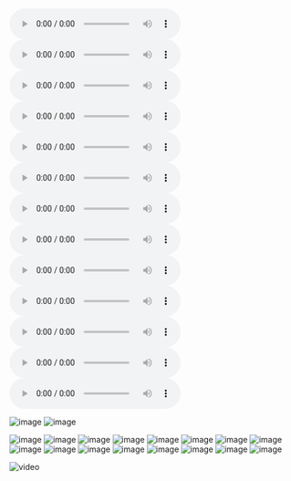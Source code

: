 <audio controls="controls">
  <source type="audio/mp3" src="sounds/Introduction.mp3"> </source>
</audio>

<audio controls="controls">
  <source type="audio/mp3" src="sounds/Target1.mp3"> </source>
</audio>

<audio controls="controls">
  <source type="audio/mp3" src="sounds/Target2.mp3"> </source>
</audio>

<audio controls="controls">
  <source type="audio/mp3" src="sounds/Requre.mp3"> </source>
</audio>

<audio controls="controls">
  <source type="audio/mp3" src="sounds/continue.mp3"> </source>
</audio>

<audio controls="controls">
  <source type="audio/mp3" src="sounds/day1.mp3"> </source>
</audio>

<audio controls="controls">
  <source type="audio/mp3" src="sounds/day2.mp3"> </source>
</audio>

<audio controls="controls">
  <source type="audio/mp3" src="sounds/day3.mp3"> </source>
</audio>

<audio controls="controls">
  <source type="audio/mp3" src="sounds/day4.mp3"> </source>
</audio>

<audio controls="controls">
  <source type="audio/mp3" src="sounds/day5.mp3"> </source>
</audio>

<audio controls="controls">
  <source type="audio/mp3" src="sounds/day6.mp3"> </source>
</audio>

<audio controls="controls">
  <source type="audio/mp3" src="sounds/goodending2.mp3"> </source>
</audio>

<audio controls="controls">
  <source type="audio/mp3" src="sounds/badending.mp3"> </source>
</audio>

![image](imgs/Cover2.jpg)
![image](imgs/Camera.jpg)

![image](imgs/Boy-target.jpg)
![image](imgs/host.jpg)
![image](imgs/Boy-Day1.jpg)
![image](imgs/Girl-Day1.jpg)
![image](imgs/Girl-target2.jpg)
![image](imgs/Boy-Day2.jpg)
![image](imgs/Boy-Day3.jpg)
![image](imgs/Boy-Day4.jpg)
![image](imgs/Boy-Day5.jpg)
![image](imgs/Girl-Day2.jpg)
![image](imgs/Girl-Day3.jpg)
![image](imgs/Girl-Day4.jpg)
![image](imgs/Girl-Day5.jpg)
![image](imgs/Girl-Day6.jpg)
![image](imgs/GOODEND.jpg)
![image](imgs/BADEND.jpg)

![video](videos/)
